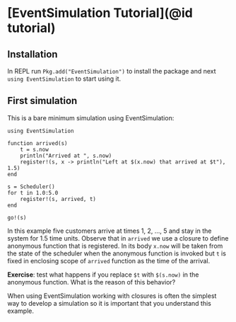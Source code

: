 # [EventSimulation Tutorial](@id tutorial)

## Installation

In REPL run `Pkg.add("EventSimulation")` to install the package and next
`using EventSimulation` to start using it.

## First simulation

This is a bare minimum simulation using EventSimulation:

```
using EventSimulation

function arrived(s)
    t = s.now
    println("Arrived at ", s.now)
    register!(s, x -> println("Left at $(x.now) that arrived at $t"), 1.5)
end

s = Scheduler()
for t in 1.0:5.0
    register!(s, arrived, t)
end

go!(s)
```

In this example five customers arrive at times 1, 2, ..., 5 and stay in the
system for 1.5 time units. Observe that in `arrived` we use a closure to define
anonymous function that is registered. In its body `x.now` will be taken from
the state of the scheduler when the anonymous function is invoked but `t` is
fixed in enclosing scope of `arrived` function as the time of the arrival.

**Exercise**: test what happens if you replace `$t` with `$(s.now)` in the
anonymous function. What is the reason of this behavior?

When using EventSimulation working with closures is often the simplest way
to develop a simulation so it is important that you understand this example.
